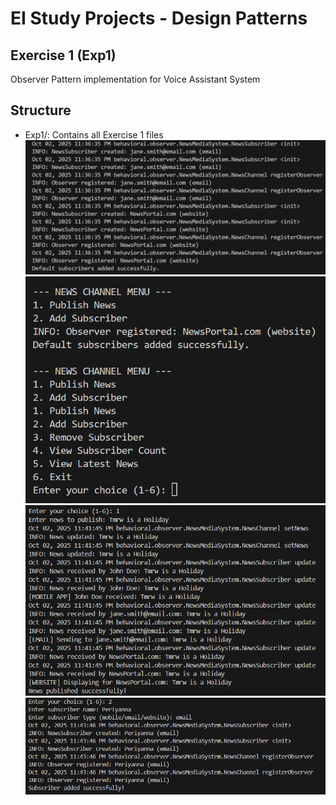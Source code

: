 ﻿# EI Study Projects - Design Patterns

## Exercise 1 (Exp1)
Observer Pattern implementation for Voice Assistant System

## Structure
- Exp1/: Contains all Exercise 1 files
![Output Command Execute](image.png)
![Output for Demo](image-1.png)
![Output for Report](image-2.png)
![Output for show Status](image-3.png)